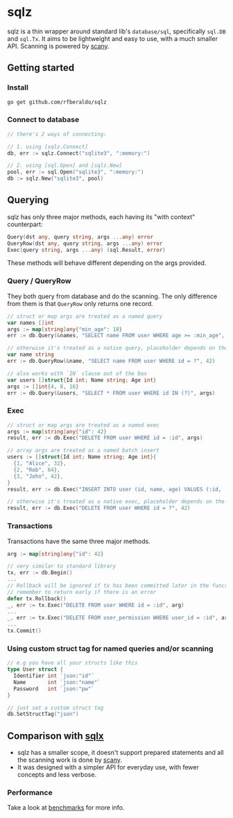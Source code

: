 # sqlz

sqlz is a thin wrapper around standard lib's `database/sql`, specifically `sql.DB` and `sql.Tx`.
It aims to be lightweight and easy to use, with a much smaller API. Scanning is powered by [scany](https://github.com/georgysavva/scany).

## Getting started

### Install

```bash
go get github.com/rfberaldo/sqlz
```

### Connect to database

```go
// there's 2 ways of connecting:

// 1. using [sqlz.Connect]
db, err := sqlz.Connect("sqlite3", ":memory:")

// 2. using [sql.Open] and [sqlz.New]
pool, err := sql.Open("sqlite3", ":memory:")
db := sqlz.New("sqlite3", pool)
```

## Querying

sqlz has only three major methods, each having its "with context" counterpart:

```go
Query(dst any, query string, args ...any) error
QueryRow(dst any, query string, args ...any) error
Exec(query string, args ...any) (sql.Result, error)
```

These methods will behave different depending on the args provided.

### Query / QueryRow

They both query from database and do the scanning.
The only difference from them is that `QueryRow` only returns one record.

```go
// struct or map args are treated as a named query
var names []int
args := map[string]any{"min_age": 18}
err := db.Query(&names, "SELECT name FROM user WHERE age >= :min_age", args)
```

```go
// otherwise it's treated as a native query, placeholder depends on the driver
var name string
err := db.QueryRow(&name, "SELECT name FROM user WHERE id = ?", 42)
```

```go
// also works with `IN` clause out of the box
var users []struct{Id int; Name string; Age int}
args := []int{4, 8, 16}
err := db.Query(&users, "SELECT * FROM user WHERE id IN (?)", args)
```

### Exec

```go
// struct or map args are treated as a named exec
args := map[string]any{"id": 42}
result, err := db.Exec("DELETE FROM user WHERE id = :id", args)
```

```go
// array args are treated as a named batch insert
users := []struct{Id int; Name string; Age int}{
  {1, "Alice", 32},
  {2, "Rob", 64},
  {3, "John", 42},
}
result, err := db.Exec("INSERT INTO user (id, name, age) VALUES (:id, :name, :age)", users)
```

```go
// otherwise it's treated as a native exec, placeholder depends on the driver
result, err := db.Exec("DELETE FROM user WHERE id = ?", 42)
```

### Transactions

Transactions have the same three major methods.

```go
arg := map[string]any{"id": 42}

// very similar to standard library
tx, err := db.Begin()
...
// Rollback will be ignored if tx has been committed later in the function
// remember to return early if there is an error
defer tx.Rollback()
_, err := tx.Exec("DELETE FROM user WHERE id = :id", arg)
...
_, err := tx.Exec("DELETE FROM user_permission WHERE user_id = :id", arg)
...
tx.Commit()
```

### Using custom struct tag for named queries and/or scanning

```go
// e.g you have all your structs like this
type User struct {
  Identifier int `json:"id"`
  Name       int `json:"name"`
  Password   int `json:"pw"`
}

// just set a custom struct tag
db.SetStructTag("json")
```

## Comparison with [sqlx](https://github.com/jmoiron/sqlx)

- sqlz has a smaller scope, it doesn't support prepared statements and all the
scanning work is done by [scany](https://github.com/georgysavva/scany).
- It was designed with a simpler API for everyday use, with fewer concepts and less verbose.

### Performance

Take a look at [benchmarks](benchmarks) for more info.
